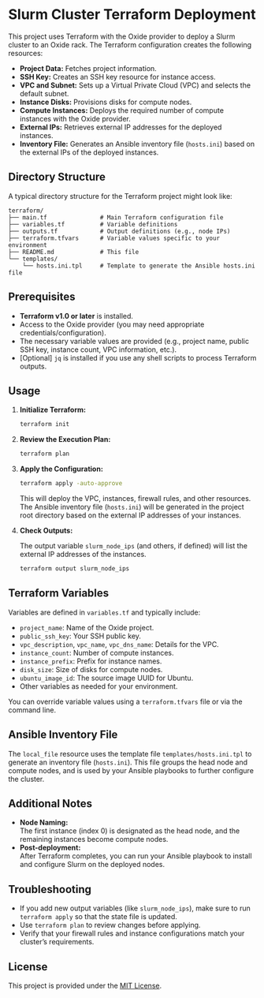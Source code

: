 # Slurm Cluster Terraform Deployment

This project uses Terraform with the Oxide provider to deploy a Slurm cluster to an Oxide rack.
The Terraform configuration creates the following resources:

- **Project Data:** Fetches project information.
- **SSH Key:** Creates an SSH key resource for instance access.
- **VPC and Subnet:** Sets up a Virtual Private Cloud (VPC) and selects the default subnet.
- **Instance Disks:** Provisions disks for compute nodes.
- **Compute Instances:** Deploys the required number of compute instances with the Oxide provider.
- **External IPs:** Retrieves external IP addresses for the deployed instances.
- **Inventory File:** Generates an Ansible inventory file (`hosts.ini`) based on the external IPs of the deployed instances.

## Directory Structure

A typical directory structure for the Terraform project might look like:

```
terraform/
├── main.tf               # Main Terraform configuration file
├── variables.tf          # Variable definitions
├── outputs.tf            # Output definitions (e.g., node IPs)
├── terraform.tfvars      # Variable values specific to your environment
├── README.md             # This file
└── templates/
    └── hosts.ini.tpl     # Template to generate the Ansible hosts.ini file
```

## Prerequisites

- **Terraform v1.0 or later** is installed.
- Access to the Oxide provider (you may need appropriate credentials/configuration).
- The necessary variable values are provided (e.g., project name, public SSH key, instance count, VPC information, etc.).
- [Optional] `jq` is installed if you use any shell scripts to process Terraform outputs.

## Usage

1. **Initialize Terraform:**

   ```bash
   terraform init
   ```

2. **Review the Execution Plan:**

   ```bash
   terraform plan
   ```

3. **Apply the Configuration:**

   ```bash
   terraform apply -auto-approve
   ```

   This will deploy the VPC, instances, firewall rules, and other resources. The Ansible inventory file (`hosts.ini`) will be generated in the project root directory based on the external IP addresses of your instances.

4. **Check Outputs:**

   The output variable `slurm_node_ips` (and others, if defined) will list the external IP addresses of the instances.

   ```bash
   terraform output slurm_node_ips
   ```

## Terraform Variables

Variables are defined in `variables.tf` and typically include:

- `project_name`: Name of the Oxide project.
- `public_ssh_key`: Your SSH public key.
- `vpc_description`, `vpc_name`, `vpc_dns_name`: Details for the VPC.
- `instance_count`: Number of compute instances.
- `instance_prefix`: Prefix for instance names.
- `disk_size`: Size of disks for compute nodes.
- `ubuntu_image_id`: The source image UUID for Ubuntu.
- Other variables as needed for your environment.

You can override variable values using a `terraform.tfvars` file or via the command line.

## Ansible Inventory File

The `local_file` resource uses the template file `templates/hosts.ini.tpl` to generate an inventory file (`hosts.ini`). This file groups the head node and compute nodes, and is used by your Ansible playbooks to further configure the cluster.

## Additional Notes

- **Node Naming:**  
  The first instance (index 0) is designated as the head node, and the remaining instances become compute nodes.
- **Post-deployment:**  
  After Terraform completes, you can run your Ansible playbook to install and configure Slurm on the deployed nodes.

## Troubleshooting

- If you add new output variables (like `slurm_node_ips`), make sure to run `terraform apply` so that the state file is updated.
- Use `terraform plan` to review changes before applying.
- Verify that your firewall rules and instance configurations match your cluster’s requirements.

## License

This project is provided under the [MIT License](LICENSE).